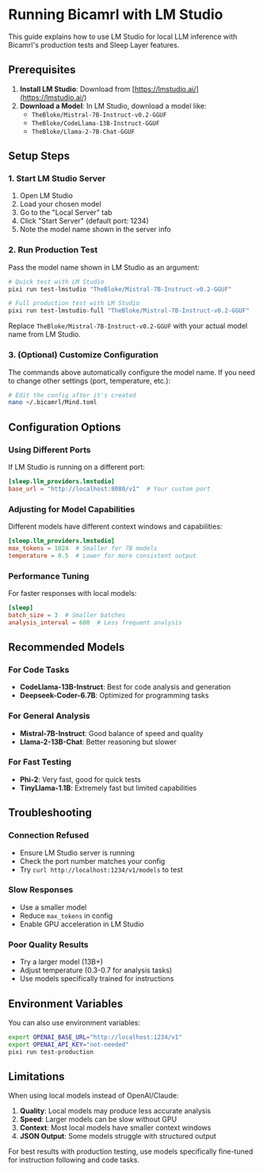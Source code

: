 # Running Bicamrl with LM Studio

This guide explains how to use LM Studio for local LLM inference with Bicamrl's production tests and Sleep Layer features.

## Prerequisites

1. **Install LM Studio**: Download from [https://lmstudio.ai/](https://lmstudio.ai/)
2. **Download a Model**: In LM Studio, download a model like:
   - `TheBloke/Mistral-7B-Instruct-v0.2-GGUF`
   - `TheBloke/CodeLlama-13B-Instruct-GGUF`
   - `TheBloke/Llama-2-7B-Chat-GGUF`

## Setup Steps

### 1. Start LM Studio Server

1. Open LM Studio
2. Load your chosen model
3. Go to the "Local Server" tab
4. Click "Start Server" (default port: 1234)
5. Note the model name shown in the server info

### 2. Run Production Test

Pass the model name shown in LM Studio as an argument:

```bash
# Quick test with LM Studio
pixi run test-lmstudio "TheBloke/Mistral-7B-Instruct-v0.2-GGUF"

# Full production test with LM Studio
pixi run test-lmstudio-full "TheBloke/Mistral-7B-Instruct-v0.2-GGUF"
```

Replace `TheBloke/Mistral-7B-Instruct-v0.2-GGUF` with your actual model name from LM Studio.

### 3. (Optional) Customize Configuration

The commands above automatically configure the model name. If you need to change other settings (port, temperature, etc.):

```bash
# Edit the config after it's created
nano ~/.bicamrl/Mind.toml
```

## Configuration Options

### Using Different Ports

If LM Studio is running on a different port:

```toml
[sleep.llm_providers.lmstudio]
base_url = "http://localhost:8080/v1"  # Your custom port
```

### Adjusting for Model Capabilities

Different models have different context windows and capabilities:

```toml
[sleep.llm_providers.lmstudio]
max_tokens = 1024  # Smaller for 7B models
temperature = 0.5  # Lower for more consistent output
```

### Performance Tuning

For faster responses with local models:

```toml
[sleep]
batch_size = 3  # Smaller batches
analysis_interval = 600  # Less frequent analysis
```

## Recommended Models

### For Code Tasks
- **CodeLlama-13B-Instruct**: Best for code analysis and generation
- **Deepseek-Coder-6.7B**: Optimized for programming tasks

### For General Analysis
- **Mistral-7B-Instruct**: Good balance of speed and quality
- **Llama-2-13B-Chat**: Better reasoning but slower

### For Fast Testing
- **Phi-2**: Very fast, good for quick tests
- **TinyLlama-1.1B**: Extremely fast but limited capabilities

## Troubleshooting

### Connection Refused
- Ensure LM Studio server is running
- Check the port number matches your config
- Try `curl http://localhost:1234/v1/models` to test

### Slow Responses
- Use a smaller model
- Reduce `max_tokens` in config
- Enable GPU acceleration in LM Studio

### Poor Quality Results
- Try a larger model (13B+)
- Adjust temperature (0.3-0.7 for analysis tasks)
- Use models specifically trained for instructions

## Environment Variables

You can also use environment variables:

```bash
export OPENAI_BASE_URL="http://localhost:1234/v1"
export OPENAI_API_KEY="not-needed"
pixi run test-production
```

## Limitations

When using local models instead of OpenAI/Claude:

1. **Quality**: Local models may produce less accurate analysis
2. **Speed**: Larger models can be slow without GPU
3. **Context**: Most local models have smaller context windows
4. **JSON Output**: Some models struggle with structured output

For best results with production testing, use models specifically fine-tuned for instruction following and code tasks.
